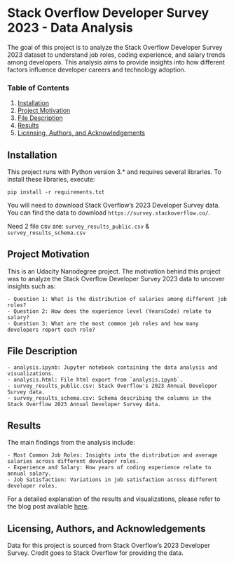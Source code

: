 # Stack Overflow Developer Survey 2023 - Data Analysis

The goal of this project is to analyze the Stack Overflow Developer Survey 2023 dataset to understand job roles, coding experience, and salary trends among developers. This analysis aims to provide insights into how different factors influence developer careers and technology adoption.

### Table of Contents

1. [Installation](#installation)
2. [Project Motivation](#motivation)
3. [File Description](#files)
4. [Results](#results)
5. [Licensing, Authors, and Acknowledgements](#licensing)

## Installation <a name="installation"></a>

This project runs with Python version 3.* and requires several libraries. To install these libraries, execute:

`pip install -r requirements.txt`

You will need to download Stack Overflow’s 2023 Developer Survey data. You can find the data to download `https://survey.stackoverflow.co/`.

Need 2 file csv are: `survey_results_public.csv` & `survey_results_schema.csv`

## Project Motivation <a name="motivation"></a>
This is an Udacity Nanodegree project. The motivation behind this project was to analyze the Stack Overflow Developer Survey 2023 data to uncover insights such as:

    - Question 1: What is the distribution of salaries among different job roles?
    - Question 2: How does the experience level (YearsCode) relate to salary?
    - Question 3: What are the most common job roles and how many developers report each role?

## File Description <a name="files"></a>
    - analysis.ipynb: Jupyter notebook containing the data analysis and visualizations.
    - analysis.html: File html export from `analysis.ipynb`.
    - survey_results_public.csv: Stack Overflow's 2023 Annual Developer Survey data.
    - survey_results_schema.csv: Schema describing the columns in the Stack Overflow 2023 Annual Developer Survey data.

## Results <a name="results"></a>
The main findings from the analysis include:

    - Most Common Job Roles: Insights into the distribution and average salaries across different developer roles.
    - Experience and Salary: How years of coding experience relate to annual salary.
    - Job Satisfaction: Variations in job satisfaction across different developer roles.

For a detailed explanation of the results and visualizations, please refer to the blog post available [here](https://tamokiloi.github.io/).

## Licensing, Authors, and Acknowledgements <a name="licensing"></a>
Data for this project is sourced from Stack Overflow’s 2023 Developer Survey. Credit goes to Stack Overflow for providing the data.